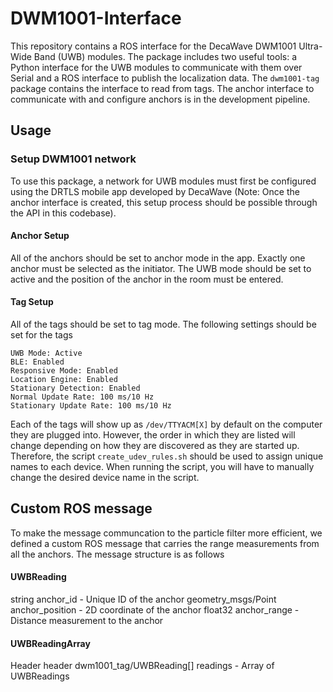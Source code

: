 # DWM1001-Interface
This repository contains a ROS interface for the DecaWave DWM1001 Ultra-Wide Band (UWB) modules. The package includes two useful tools: a Python interface for the UWB modules to communicate with them over Serial and a ROS interface to publish the localization data. The `dwm1001-tag` package contains the interface to read from tags. The anchor interface to communicate with and configure anchors is in the development pipeline.

## Usage
### Setup DWM1001 network
To use this package, a network for UWB modules must first be configured using the DRTLS mobile app developed by DecaWave (Note: Once the anchor interface is created, this setup process should be possible through the API in this codebase).

#### Anchor Setup
All of the anchors should be set to anchor mode in the app. Exactly one anchor must be selected as the initiator. The UWB mode should be set to active and the position of the anchor in the room must be entered.

#### Tag Setup
All of the tags should be set to tag mode. The following settings should be set for the tags
```
UWB Mode: Active
BLE: Enabled
Responsive Mode: Enabled
Location Engine: Enabled
Stationary Detection: Enabled
Normal Update Rate: 100 ms/10 Hz
Stationary Update Rate: 100 ms/10 Hz
```

Each of the tags will show up as `/dev/TTYACM[X]` by default on the computer they are plugged into. However, the order in which they are listed will change depending on how they are discovered as they are started up. Therefore, the script `create_udev_rules.sh` should be used to assign unique names to each device. When running the script, you will have to manually change the desired device name in the script.

## Custom ROS message
To make the message communcation to the particle filter more efficient, we defined a custom ROS message that carries the range measurements from all the anchors. The message structure is as follows

#### UWBReading
string anchor_id - Unique ID of the anchor
geometry_msgs/Point anchor_position - 2D coordinate of the anchor
float32 anchor_range - Distance measurement to the anchor

#### UWBReadingArray
Header header
dwm1001_tag/UWBReading[] readings - Array of UWBReadings
